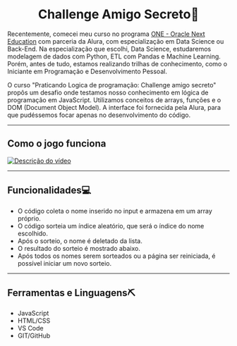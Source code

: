 <h1 align="center">Challenge Amigo Secreto👥</h1>

Recentemente, comecei meu curso no programa [ONE - Oracle Next Education](https://www.oracle.com/br/education/oracle-next-education/) com parceria da Alura, com especialização em Data Science ou Back-End. Na especialização que escolhi, Data Science, estudaremos modelagem de dados com Python, ETL com Pandas e Machine Learning. Porém, antes de tudo, estamos realizando trilhas de conhecimento, como o Iniciante em Programação e Desenvolvimento Pessoal.

O curso "Praticando Logica de programação: Challenge amigo secreto" propôs um desafio onde testamos nosso conhecimento em lógica de programação em JavaScript. Utilizamos conceitos de arrays, funções e o DOM (Document Object Model). A interface foi fornecida pela Alura, para que pudéssemos focar apenas no desenvolvimento do código.

---

## Como o jogo funciona

[![Descrição do vídeo](caminho/para/imagem.jpg)](https://github.com/user-attachments/assets/818b683f-7cc1-4cbd-9083-cd9094b63455)

---

## Funcionalidades💻

- O código coleta o nome inserido no input e armazena em um array próprio.
- O código sorteia um índice aleatório, que será o índice do nome escolhido.
- Após o sorteio, o nome é deletado da lista.
- O resultado do sorteio é mostrado abaixo.
- Após todos os nomes serem sorteados ou a página ser reiniciada, é possível iniciar um novo sorteio.

---

## Ferramentas e Linguagens⛏️

- JavaScript
- HTML/CSS
- VS Code
- GIT/GitHub
